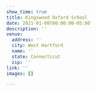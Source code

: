 ```yaml
---
show_time: true
title: Kingswood Oxford School
date: 2021-01-08T00:00:00-05:00
description: ''
venue:
  address: ''
  city: West Hartford
  name: ''
  state: Connecticut
  zip: ''
link: ''
images: []

---
```

